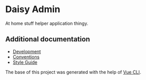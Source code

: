 # Daisy Admin

At home stuff helper application thingy.

## Additional documentation
- [Development](./docs/Development.md)
- [Conventions](./docs/Conventions.md)
- [Style Guide](./docs/StyleGuide.md)

The base of this project was generated with the help of [Vue CLI](https://cli.vuejs.org).
